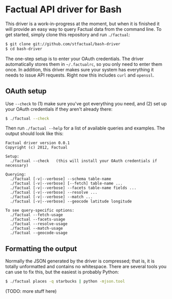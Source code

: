 # Factual API driver for Bash

This driver is a work-in-progress at the moment, but when it is finished it will
provide an easy way to query Factual data from the command line. To get started,
simply clone this repository and run `./factual`:

```sh
$ git clone git://github.com/stfactual/bash-driver
$ cd bash-driver
```

The one-step setup is to enter your OAuth credentials. The driver automatically
stores them in `~/.factualrc`, so you only need to enter them once. In addition,
this driver makes sure your system has everything it needs to issue API
requests. Right now this includes `curl` and `openssl`.

## OAuth setup

Use `--check` to (1) make sure you've got everything you need, and (2) set up
your OAuth credentials if they aren't already there:

```sh
$ ./factual --check
```

Then run `./factual --help` for a list of available queries and examples. The
output should look like this:

```
Factual driver version 0.0.1
Copyright (c) 2012, Factual

Setup:
  ./factual --check   (this will install your OAuth credentials if necessary)

Querying:
  ./factual [-v|--verbose] --schema table-name
  ./factual [-v|--verbose] [--fetch] table-name ...
  ./factual [-v|--verbose] --facets table-name fields ...
  ./factual [-v|--verbose] --resolve ...
  ./factual [-v|--verbose] --match ...
  ./factual [-v|--verbose] --geocode latitude longitude

To see query-specific options:
  ./factual --fetch-usage
  ./factual --facets-usage
  ./factual --resolve-usage
  ./factual --match-usage
  ./factual --geocode-usage
```

## Formatting the output

Normally the JSON generated by the driver is compressed; that is, it is totally
unformatted and contains no whitespace. There are several tools you can use to
fix this, but the easiest is probably Python:

```sh
$ ./factual places -q starbucks | python -mjson.tool
```

(TODO: more stuff here)
